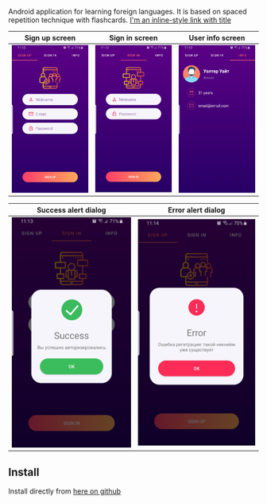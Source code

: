 Android application for learning foreign languages. It is based on spaced repetition technique with flashcards.
[I'm an inline-style link with title](https://www.google.com "Google's Homepage")

Sign up screen             |  Sign in screen		   |  User info screen		   |
:-------------------------:|:-------------------------:|:-------------------------:|
<img src="https://raw.githubusercontent.com/Gamurar/docs/master/auth/sign-up-screen.png" width="250">  |  <img src="https://raw.githubusercontent.com/Gamurar/docs/master/auth/sign-in-screen.png" width="250"> | <img src="https://raw.githubusercontent.com/Gamurar/docs/master/auth/user-info-screen.png" width="250">


Success alert dialog       				 |  Error alert dialog
:---------------------------------------:|:---------------------------------------:|
<img src="https://raw.githubusercontent.com/Gamurar/docs/master/auth/success-screen.png" width="300"> | <img src="https://raw.githubusercontent.com/Gamurar/docs/master/auth/error-screen.png" width="300">

Install
-------
Install directly from [here on github](https://raw.githubusercontent.com/Gamurar/docs/master/auth/app-debug.apk)
